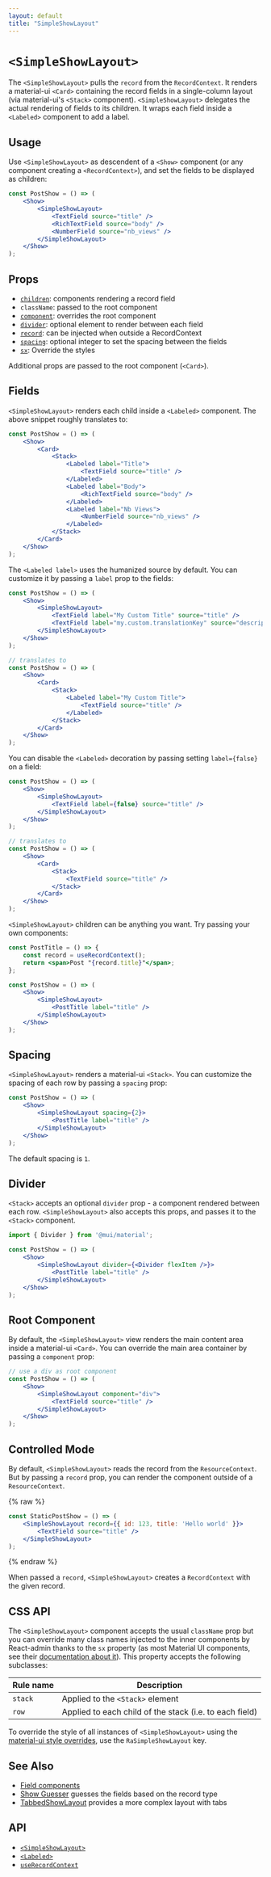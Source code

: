 ```yaml
---
layout: default
title: "SimpleShowLayout"
---
```


# `<SimpleShowLayout>`

The `<SimpleShowLayout>` pulls the `record` from the `RecordContext`. It renders a material-ui `<Card>` containing the record fields in a single-column layout (via material-ui's `<Stack>` component). `<SimpleShowLayout>` delegates the actual rendering of fields to its children. It wraps each field inside a `<Labeled>` component to add a label.

## Usage

Use `<SimpleShowLayout>` as descendent of a `<Show>` component (or any component creating a `<RecordContext>`), and set the fields to be displayed as children:

```jsx
const PostShow = () => (
    <Show>
        <SimpleShowLayout>
            <TextField source="title" />
            <RichTextField source="body" />
            <NumberField source="nb_views" />
        </SimpleShowLayout>
    </Show>
);
```

## Props

* [`children`](#fields): components rendering a record field
* `className`: passed to the root component
* [`component`](#root-component): overrides the root component
* [`divider`](#divider): optional element to render between each field
* [`record`](#controlled-mode): can be injected when outside a RecordContext 
* [`spacing`](#spacing): optional integer to set the spacing between the fields
* [`sx`](#css-api): Override the styles

Additional props are passed to the root component (`<Card>`).

## Fields

`<SimpleShowLayout>` renders each child inside a `<Labeled>` component. The above snippet roughly translates to:

```jsx
const PostShow = () => (
    <Show>
        <Card>
            <Stack>
                <Labeled label="Title">
                    <TextField source="title" />
                </Labeled>
                <Labeled label="Body">
                    <RichTextField source="body" />
                </Labeled>
                <Labeled label="Nb Views">
                    <NumberField source="nb_views" />
                </Labeled>
            </Stack>
        </Card>
    </Show>
);
```

The `<Labeled label>` uses the humanized source by default. You can customize it by passing a `label` prop to the fields:

```jsx
const PostShow = () => (
    <Show>
        <SimpleShowLayout>
            <TextField label="My Custom Title" source="title" />
            <TextField label="my.custom.translationKey" source="description" />
        </SimpleShowLayout>
    </Show>
);

// translates to
const PostShow = () => (
    <Show>
        <Card>
            <Stack>
                <Labeled label="My Custom Title">
                    <TextField source="title" />
                </Labeled>
            </Stack>
        </Card>
    </Show>
);
```

You can disable the `<Labeled>` decoration by passing setting `label={false}` on a field:

```jsx
const PostShow = () => (
    <Show>
        <SimpleShowLayout>
            <TextField label={false} source="title" />
        </SimpleShowLayout>
    </Show>
);

// translates to
const PostShow = () => (
    <Show>
        <Card>
            <Stack>
                <TextField source="title" />
            </Stack>
        </Card>
    </Show>
);
```

`<SimpleShowLayout>` children can be anything you want. Try passing your own components:

```jsx
const PostTitle = () => {
    const record = useRecordContext();
    return <span>Post "{record.title}"</span>;
};

const PostShow = () => (
    <Show>
        <SimpleShowLayout>
            <PostTitle label="title" />
        </SimpleShowLayout>
    </Show>
);
```

## Spacing

`<SimpleShowLayout>` renders a material-ui `<Stack>`. You can customize the spacing of each row by passing a `spacing` prop:

```jsx
const PostShow = () => (
    <Show>
        <SimpleShowLayout spacing={2}>
            <PostTitle label="title" />
        </SimpleShowLayout>
    </Show>
);
```

The default spacing is `1`.

## Divider

`<Stack>` accepts an optional `divider` prop - a component rendered between each row. `<SimpleShowLayout>` also accepts this props, and passes it to the `<Stack>` component.

```jsx
import { Divider } from '@mui/material';

const PostShow = () => (
    <Show>
        <SimpleShowLayout divider={<Divider flexItem />}>
            <PostTitle label="title" />
        </SimpleShowLayout>
    </Show>
);
```

## Root Component

By default, the `<SimpleShowLayout>` view renders the main content area inside a material-ui `<Card>`. You can override the main area container by passing a `component` prop:

```jsx
// use a div as root component
const PostShow = () => (
    <Show>
        <SimpleShowLayout component="div">
            <TextField source="title" />
        </SimpleShowLayout>
    </Show>
);
```

## Controlled Mode

By default, `<SimpleShowLayout>` reads the record from the `ResourceContext`. But by passing a `record` prop, you can render the component outside of a `ResourceContext`.

{% raw %}
```jsx
const StaticPostShow = () => (
    <SimpleShowLayout record={{ id: 123, title: 'Hello world' }}>
        <TextField source="title" />
    </SimpleShowLayout>
);
```
{% endraw %}

When passed a `record`, `<SimpleShowLayout>` creates a `RecordContext` with the given record.

## CSS API

The `<SimpleShowLayout>` component accepts the usual `className` prop but you can override many class names injected to the inner components by React-admin thanks to the `sx` property (as most Material UI components, see their [documentation about it](https://mui.com/customization/how-to-customize/#overriding-nested-component-styles)). This property accepts the following subclasses:

| Rule name   | Description                                              |
| ----------- | ---------------------------------------------------------|
| `stack`     | Applied to the `<Stack>` element                         |
| `row`       | Applied to each child of the stack (i.e. to each field)  |

To override the style of all instances of `<SimpleShowLayout>` using the [material-ui style overrides](https://mui.com/customization/theme-components/), use the `RaSimpleShowLayout` key.

## See Also

* [Field components](./Fields.md)
* [Show Guesser](./ShowGuesser.md) guesses the fields based on the record type
* [TabbedShowLayout](./TabbedShowLayout.md) provides a more complex layout with tabs

## API

* [`<SimpleShowLayout>`]
* [`<Labeled>`]
* [`useRecordContext`]

[`<SimpleShowLayout>`]: https://github.com/marmelab/react-admin/blob/master/packages/ra-ui-materialui/src/detail/SimpleShowLayout.tsx
[`<Labeled>`]: https://github.com/marmelab/react-admin/blob/master/packages/ra-ui-materialui/src/input/Labeled.tsx
[`useRecordContext`]: https://github.com/marmelab/react-admin/blob/master/packages/ra-core/src/controller/useRecordContext.ts
